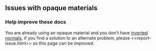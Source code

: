 ## Issues with opaque materials
### Help improve these docs
You are already using an opaque material and you don't have [inverted normals](../../Models/Inverted%20Normals.md), if you find a solution to an alternate problem, please <<report-issue.html>> so this page can be improved.  